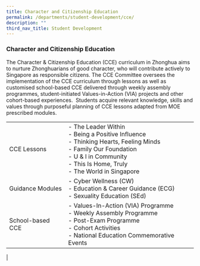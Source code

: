 ```yaml
---
title: Character and Citizenship Education
permalink: /departments/student-development/cce/
description: ""
third_nav_title: Student Development
---
```

### **Character and Citizenship Education**
The Character & Citizenship Education (CCE) curriculum in Zhonghua aims to nurture Zhonghuarians of good character, who will contribute actively to Singapore as responsible citizens. The CCE Committee oversees the implementation of the CCE curriculum through lessons as well as customised school-based CCE delivered through weekly assembly programmes, student-initiated Values-in-Action (VIA) projects and other cohort-based experiences.  Students acquire relevant knowledge, skills and values through purposeful planning of CCE lessons adapted from MOE prescribed modules.

|  |  |
|---|---|
| CCE Lessons | - The Leader Within<br>- Being a Positive Influence<br>- Thinking Hearts, Feeling Minds<br>- Family Our Foundation<br>- U & I in Community<br>- This Is Home, Truly<br>- The World in Singapore |
| Guidance Modules | - Cyber Wellness (CW)<br>- Education & Career Guidance (ECG)<br>- Sexuality Education (SEd) |
| School-based CCE | - Values-In-Action (VIA) Programme<br>- Weekly Assembly Programme<br>- Post-Exam Programme<br>- Cohort Activities<br>- National Education Commemorative Events |
|